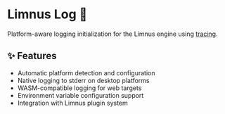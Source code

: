 # Limnus Log  🧱

Platform-aware logging initialization for the Limnus engine using [tracing](https://docs.rs/tracing).

## ✨ Features

- Automatic platform detection and configuration
- Native logging to stderr on desktop platforms
- WASM-compatible logging for web targets
- Environment variable configuration support
- Integration with Limnus plugin system
